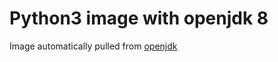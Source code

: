 Python3 image with openjdk 8
============================

Image automatically pulled from [openjdk](https://raw.githubusercontent.com/docker-library/openjdk/master/8-jdk/Dockerfile)